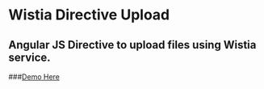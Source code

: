 # Wistia Directive Upload

## Angular JS Directive to upload files using Wistia service.


###[Demo Here](https://mexin.github.io/Wistia-Uploader-Directive/)